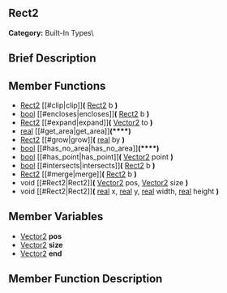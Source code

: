 ##  Rect2  
**Category:** Built-In Types\\
##  Brief Description  

##  Member Functions 
  * [Rect2](class_rect2) [[#clip|clip]]**(** [Rect2](class_rect2) b **)**
  * [bool](class_bool) [[#encloses|encloses]]**(** [Rect2](class_rect2) b **)**
  * [Rect2](class_rect2) [[#expand|expand]]**(** [Vector2](class_vector2) to **)**
  * [real](class_real) [[#get_area|get_area]]**(****)**
  * [Rect2](class_rect2) [[#grow|grow]]**(** [real](class_real) by **)**
  * [bool](class_bool) [[#has_no_area|has_no_area]]**(****)**
  * [bool](class_bool) [[#has_point|has_point]]**(** [Vector2](class_vector2) point **)**
  * [bool](class_bool) [[#intersects|intersects]]**(** [Rect2](class_rect2) b **)**
  * [Rect2](class_rect2) [[#merge|merge]]**(** [Rect2](class_rect2) b **)**
  * void [[#Rect2|Rect2]]**(** [Vector2](class_vector2) pos, [Vector2](class_vector2) size **)**
  * void [[#Rect2|Rect2]]**(** [real](class_real) x, [real](class_real) y, [real](class_real) width, [real](class_real) height **)**
##  Member Variables  
  * [Vector2](class_vector2) **pos**
  * [Vector2](class_vector2) **size**
  * [Vector2](class_vector2) **end**
##  Member Function Description  
